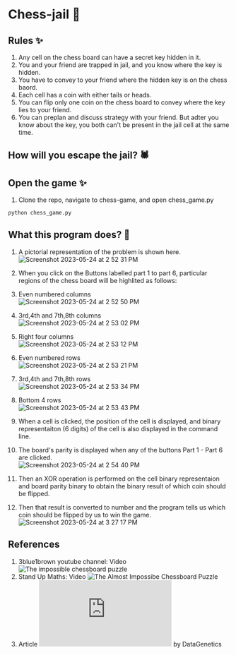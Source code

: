 # Chess-jail 🌟

## Rules ✨
1. Any cell on the chess board can have a secret key hidden in it.
2. You and your friend are trapped in jail, and you know where the key is hidden.
3. You have to convey to your friend where the hidden key is on the chess baord.
4. Each cell has a coin with either tails or heads. 
5. You can flip only one coin on the chess board to convey where the key lies to your friend.
6. You can preplan and discuss strategy with your friend. But adter you know about the key, you both can't be present in the jail cell at the same time.

## How will you escape the jail? 🕷️ 


## Open the game ✨
1. Clone the repo, navigate to chess-game, and open chess_game.py
```python
python chess_game.py
```

## What this program does? 🎯

1. A pictorial representation of the problem is shown here. <br> ![Screenshot 2023-05-24 at 2 52 31 PM](https://github.com/rajuljha/chess-game/assets/34140028/d74e788b-2a5b-4cfd-a0ea-5ac6e21548f9)

2. When you click on the Buttons labelled part 1 to part 6, particular regions of the chess board will be highlited as follows:
  1. Even numbered columns <br> ![Screenshot 2023-05-24 at 2 52 50 PM](https://github.com/rajuljha/chess-game/assets/34140028/1e09a970-d6b4-4487-917a-ee7cc262a201)
    
  2. 3rd,4th and 7th,8th columns <br> ![Screenshot 2023-05-24 at 2 53 02 PM](https://github.com/rajuljha/chess-game/assets/34140028/fcb58147-f37a-4d2f-8680-2dcc5166a256)

  3. Right four columns  <br> ![Screenshot 2023-05-24 at 2 53 12 PM](https://github.com/rajuljha/chess-game/assets/34140028/a38cdd57-c277-4b29-bb87-02f774e03824)
  
  4. Even numbered rows <br> ![Screenshot 2023-05-24 at 2 53 21 PM](https://github.com/rajuljha/chess-game/assets/34140028/dd60652f-c9bb-44e9-b9fb-094c0e08742f)

  5. 3rd,4th and 7th,8th rows <br> ![Screenshot 2023-05-24 at 2 53 34 PM](https://github.com/rajuljha/chess-game/assets/34140028/9652f260-e126-430e-a6ac-6739094a12bb)

  6. Bottom 4 rows <br> ![Screenshot 2023-05-24 at 2 53 43 PM](https://github.com/rajuljha/chess-game/assets/34140028/5ea8cb57-e49e-40b8-93a4-28b6043dc87f)

3. When a cell is clicked, the position of the cell is displayed, and binary representaiton (6 digits) of the cell is also displayed in the command line.
4. The board's parity is displayed when any of the buttons Part 1 - Part 6 are clicked. <br> ![Screenshot 2023-05-24 at 2 54 40 PM](https://github.com/rajuljha/chess-game/assets/34140028/81095a40-44e6-462e-8c5a-ccdfdaa70d92) 
5. Then an XOR operation is performed on the cell binary representaion and board parity binary to obtain the binary result of which coin should be flipped.
6. Then that result is converted to number and the program tells us which coin should be flipped by us to win the game. <br>
![Screenshot 2023-05-24 at 3 27 17 PM](https://github.com/rajuljha/chess-game/assets/34140028/d0e24ca4-bfe6-4933-9ae0-bc81c4a81cae)

## References
1. 3blue1brown youtube channel: Video ![The impossible chessboard puzzle](https://www.youtube.com/watch?v=wTJI_WuZSwE&t=208s)
2. Stand Up Maths: Video ![The Almost Impossibe Chessboard Puzzle](https://www.youtube.com/watch?v=as7Gkm7Y7h4)
3. Article ![Impossible Escape?](http://datagenetics.com/blog/december12014/index.html) by DataGenetics
